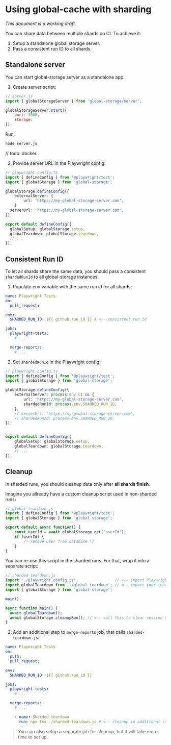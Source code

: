 # Using global-cache with sharding

*This document is a working draft.*

You can share data between multiple shards on CI.
To achieve it:

1. Setup a standalone global storage server.
2. Pass a consistent run ID to all shards.

## Standalone server

You can start global-storage server as a standalone app.

1. Create server script:
```js
// server.js
import { globalStorageServer } from 'global-storage/server';

globalStorageServer.start({
    port: 3000,
    storage: 
});
```
Run:
```sh
node server.js
```

// todo: docker.

2. Provide server URL in the Playwright config:
```ts
// playwright.config.ts
import { defineConfig } from '@playwright/test';
import { globalStorage } from 'global-storage';

globalStorage.defineConfig({
    externalServer: {
        url: 'https://my-global-storage-server.com',
    }
  serverUrl: 'https://my-global-storage-server.com',
});

export default defineConfig({
  globalSetup: globalStorage.setup,
  globalTeardown: globalStorage.teardown,
  // ...
});
```

## Consistent Run ID

To let all shards share the same data, you should pass a consistent `shardedRunId` to all global-storage instances.

1. Populate env variable with the same run id for all shards:
```yml
name: Playwright Tests
on:
  pull_request:

env:
  SHARDED_RUN_ID: ${{ github.run_id }} # <-- consistent run id 

jobs:
  playwright-tests:
    # ...

  merge-reports:
    # ...
```

2. Set `shardedRunId` in the Playwright config:
```ts
// playwright.config.ts
import { defineConfig } from '@playwright/test';
import { globalStorage } from 'global-storage';

globalStorage.defineConfig({
    externalServer: process.env.CI && {
        url: 'https://my-global-storage-server.com',
        shardedRunId: process.env.SHARDED_RUN_ID,
    },
    // serverUrl: 'https://my-global-storage-server.com',
    // shardedRunId: process.env.SHARDED_RUN_ID,
});


export default defineConfig({
    globalSetup: globalStorage.setup,
    globalTeardown: globalStorage.teardown,
    // ...
});
```

## Cleanup

In sharded runs, you should cleanup data only after **all shards finish**. 

Imagine you allready have a custom cleanup script used in non-sharded runs:
```ts
// global-teardown.js
import { defineConfig } from '@playwright/test';
import { globalStorage } from 'global-storage';

export default async function() {
    const userId = await globalStorage.get('userId');
    if (userId) {
        /* remove user from database */
    }
}
```

You can re-use this script in the sharded runs. For that, wrap it into a separate script:
```ts
// sharded-teardown.js
import './playwright.config.ts';                // <-- import Playwright config to configure global storage
import globalTeardown from './global-teardown'; // <-- import your teardown script, that cleans up data
import { globalStorage } from 'global-storage';

main();

async function main() {
  await globalTeardown();
  await globalStorage.cleanupRun(); // <-- call this to clear session values for this run
}
```

2. Add an additional step to `merge-reports` job, that calls `sharded-teardown.js`:
```yml
name: Playwright Tests
on:
  push:
  pull_request:

env:
  SHARDED_RUN_ID: ${{ github.run_id }}

jobs:
  playwright-tests:
    # ...

  merge-reports:
    # ...

    - name: Sharded teardown
      run: npx tsx ./sharded-teardown.js # <-- cleanup in additional step
```

> You can also setup a separate job for cleanup, but it will take more time to set up.